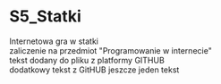 # S5_Statki
Internetowa gra w statki  
zaliczenie na przedmiot "Programowanie w internecie"  
tekst dodany do pliku z platformy GITHUB  
dodatkowy tekst z GitHUB
jeszcze jeden tekst
